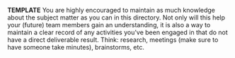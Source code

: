 **TEMPLATE** You are highly encouraged to maintain as much knowledge about the subject matter as you can in this directory. Not only will this help your (future) team members gain an understanding, it is also a way to maintain a clear record of any activities you've been engaged in that do not have a direct deliverable result. Think: research, meetings (make sure to have someone take minutes), brainstorms, etc.

